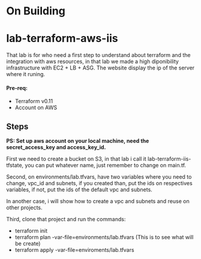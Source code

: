 # On Building

# lab-terraform-aws-iis
That lab is for who need a first step to understand about terraform and the integration with aws resources, in that lab we made a high diponibility infrastructure with EC2 + LB + ASG.
The website display the ip of the server where it runing.

#### Pre-req:

* Terraform v0.11
* Account on AWS


## Steps

**PS: Set up aws account on your local machine, need the secret_access_key and access_key_id.**

First we need to create a bucket on S3, in that lab i call it lab-terraform-iis-tfstate, you can put whatever name, just remember to change on main.tf.

Second, on environments/lab.tfvars, have two variables where you need to change, vpc_id and subnets, if you created than, put the ids on respectives variables, if not, put the ids of the default vpc and subnets.

In another case, i will show how to create a vpc and subnets and reuse on other projects.

Third, clone that project and run the commands:

* terraform init
* terraform plan -var-file=environments/lab.tfvars (This is to see what will be create)
* terraform apply -var-file=enviroments/lab.tfvars



